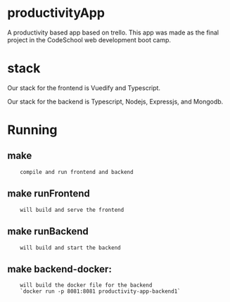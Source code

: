 # productivityApp
A productivity based app based on trello. This app was made as the final project in the CodeSchool web development boot camp. 

# stack

Our stack for the frontend is Vuedify and Typescript.

Our stack for the backend is Typescript, Nodejs, Expressjs, and Mongodb.

# Running
## make
        compile and run frontend and backend
## make runFrontend
        will build and serve the frontend
## make runBackend
        will build and start the backend
## make backend-docker:
        will build the docker file for the backend 
        `docker run -p 8081:8081 productivity-app-backend1`


<!-- # Stretch goals:
    Send Emails
    mobile app
    store notes
    add other people 
    social media integration
    long term goals  
    add nots to events
    add subscription events
    "I dont have anything to do" button
    different folders for notes -->